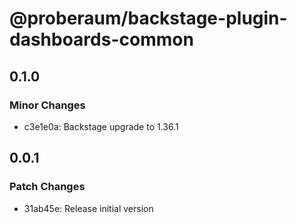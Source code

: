 # @proberaum/backstage-plugin-dashboards-common

## 0.1.0

### Minor Changes

- c3e1e0a: Backstage upgrade to 1.36.1

## 0.0.1

### Patch Changes

- 31ab45e: Release initial version
